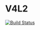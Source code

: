 # V4L2

[![Build Status](https://github.com/rehmi/V4L2.jl/actions/workflows/CI.yml/badge.svg?branch=main)](https://github.com/rehmi/V4L2.jl/actions/workflows/CI.yml?query=branch%3Amain)
